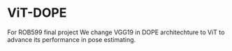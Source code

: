 # ViT-DOPE
For ROB599 final project
We change VGG19 in DOPE architechture to ViT to advance its performance in pose estimating.
